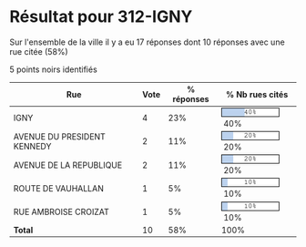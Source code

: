 # Résultat pour 312-IGNY

Sur l'ensemble de la ville il y a eu 17 réponses dont 10 réponses avec une rue citée (58%)

5 points noirs identifiés

| Rue | Vote | % réponses | % Nb rues cités|
|-----|------|------------|----------------|
| IGNY | 4 | 23% | <img src="../../img/bar_40.gif" />&nbsp;40%|
| AVENUE DU PRESIDENT KENNEDY | 2 | 11% | <img src="../../img/bar_20.gif" />&nbsp;20%|
| AVENUE DE LA REPUBLIQUE | 2 | 11% | <img src="../../img/bar_20.gif" />&nbsp;20%|
| ROUTE DE VAUHALLAN | 1 | 5% | <img src="../../img/bar_10.gif" />&nbsp;10%|
| RUE AMBROISE CROIZAT | 1 | 5% | <img src="../../img/bar_10.gif" />&nbsp;10%|
| **Total** | 10 | 58% | 100%|

